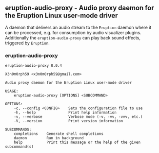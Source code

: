 ## eruption-audio-proxy - Audio proxy daemon for the Eruption Linux user-mode driver

A daemon that delivers an audio stream to the `Eruption` daemon where it can be processed, e.g. for consumption by 
audio visualizer plugins. Additionally the `eruption-audio-proxy` can play back sound effects, triggered by `Eruption`.

### eruption-audio-proxy

```shell
eruption-audio-proxy 0.0.4

X3n0m0rph59 <x3n0m0rph59@gmail.com>

Audio proxy daemon for the Eruption Linux user-mode driver

USAGE:
    eruption-audio-proxy [OPTIONS] <SUBCOMMAND>

OPTIONS:
    -c, --config <CONFIG>    Sets the configuration file to use
    -h, --help               Print help information
    -v, --verbose            Verbose mode (-v, -vv, -vvv, etc.)
    -V, --version            Print version information

SUBCOMMANDS:
    completions    Generate shell completions
    daemon         Run in background
    help           Print this message or the help of the given subcommand(s)
```
